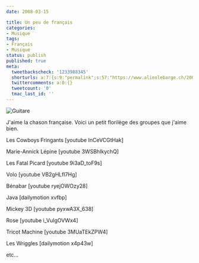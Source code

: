 ```yaml
---
date: 2008-03-15

title: Un peu de français
categories:
- Musique
tags:
- Français
- Musique
status: publish
published: true
meta:
  tweetbackscheck: '1233988345'
  shorturls: a:7:{s:9:"permalink";s:57:"https://www.alienlebarge.ch/2008/03/15/un-peu-de-francais/";s:7:"tinyurl";s:25:"https://tinyurl.com/b8hrkh";s:4:"isgd";s:17:"https://is.gd/incS";s:5:"bitly";s:19:"https://bit.ly/14ltl";s:5:"snipr";s:22:"https://snipr.com/bam2p";s:5:"snurl";s:22:"https://snurl.com/bam2p";s:7:"snipurl";s:24:"https://snipurl.com/bam2p";}
  twittercomments: a:0:{}
  tweetcount: '0'
  tmac_last_id: ''
---
```

<img src="https://dlgjp9x71cipk.cloudfront.net/2008/03/chansonfrancaise.png" alt="Guitare" />

J'aime la chason française. Voici un petit florilège des groupes que j'aime bien.

<!--more-->

Les Cowboys Fringants
[youtube InCeVCGtHak]

Marie-Annick Lépine
[youtube 3WSBhIkychQ]

Les Fatal Picard
[youtube 9i3aD_toF9s]

Volo
[youtube VB2gHLfl7Hg]

Bénabar
[youtube ryejOWOzy28]

Java
[dailymotion xvfbp]

Mickey 3D
[youtube pyxwA3X_638]

Rose
[youtube i_VuIgOVWx4]

Tricot Machine
[youtube 3MUaTEkZPW4]

Les Wriggles
[dailymotion x4p43w]

etc...

